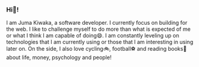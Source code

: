 ### Hi👋! 
I am Juma Kiwaka, a software developer. I currently focus on building for the web. I like to challenge myself to do more than what is expected of me or what I think I am capable of doing😄. I am constantly leveling up on technologies that I am currently using or those that I am interesting in using later on. On the side, I also love cycling:bike:, football:soccer: and reading books:book: about life, money, psychology and people!

<!--
**jumakiwaka/jumakiwaka** is a ✨ _special_ ✨ repository because its `README.md` (this file) appears on your GitHub profile.

Here are some ideas to get you started:

- 🔭 I’m currently working on ...
- 🌱 I’m currently learning ...
- 👯 I’m looking to collaborate on ...
- 🤔 I’m looking for help with ...
- 💬 Ask me about ...
- 📫 How to reach me: ...
- 😄 Pronouns: ...
- ⚡ Fun fact: ...
-->
